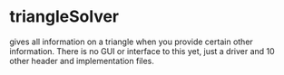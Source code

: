 # triangleSolver
gives all information on a triangle when you provide certain other information. There is no GUI or interface to this yet, just a driver and 10 other header and implementation files.
